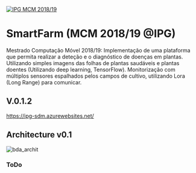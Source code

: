 <a href="http://mcm.ipg.pt"><img src="http://www.ipg.pt/website/imgs/logotipo_ipg.jpg" title="IPG(MCM)" alt="IPG MCM 2018/19"></a>

# SmartFarm (MCM 2018/19 @IPG)
Mestrado Computação Móvel 2018/19: Implementação de uma plataforma que permita realizar a deteção e o diagnóstico de doenças em plantas. Utilizando simples imagens das folhas de plantas saudáveis e plantas doentes (Utilizando deep learning, TensorFlow). Monitorização com múltiplos sensores espalhados pelos campos de cultivo, utilizando Lora (Long Range) para comunicar.
## V.0.1.2
https://ipg-sdm.azurewebsites.net/

## Architecture v0.1
![bda_archit](https://user-images.githubusercontent.com/2634610/54847053-415efd00-4cd5-11e9-93f2-e43b31660adf.png)

### ToDo
